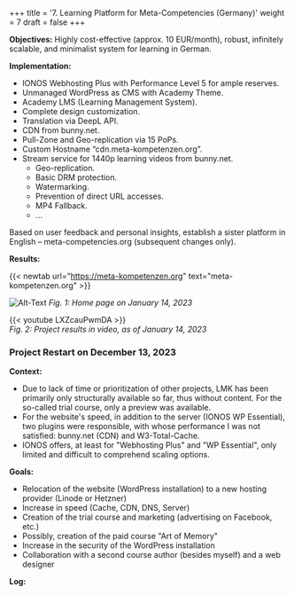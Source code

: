 +++
title = '7. Learning Platform for Meta-Competencies (Germany)'
weight = 7
draft = false
+++


**Objectives:** Highly cost-effective (approx. 10 EUR/month), robust, infinitely scalable, and minimalist system for learning in German.

**Implementation:**
- IONOS Webhosting Plus with Performance Level 5 for ample reserves.
- Unmanaged WordPress as CMS with Academy Theme.
- Academy LMS (Learning Management System).
- Complete design customization.
- Translation via DeepL API.
- CDN from bunny.net.
- Pull-Zone and Geo-replication via 15 PoPs.
- Custom Hostname “cdn.meta-kompetenzen.org”.
- Stream service for 1440p learning videos from bunny.net.
  - Geo-replication.
  - Basic DRM protection.
  - Watermarking.
  - Prevention of direct URL accesses.
  - MP4 Fallback.
  - ...

Based on user feedback and personal insights, establish a sister platform in English – meta-competencies.org (subsequent changes only).

**Results:**

{{< newtab url="https://meta-kompetenzen.org" text="meta-kompetenzen.org" >}}

![Alt-Text](/img/p7.1.jpg)
*Fig. 1: Home page on January 14, 2023*  

{{< youtube LXZcauPwmDA >}}  
*Fig. 2: Project results in video, as of January 14, 2023*


### Project Restart on December 13, 2023

**Context:**
- Due to lack of time or prioritization of other projects, LMK has been primarily only structurally available so far, thus without content. For the so-called trial course, only a preview was available.
- For the website's speed, in addition to the server (IONOS WP Essential), two plugins were responsible, with whose performance I was not satisfied: bunny.net (CDN) and W3-Total-Cache.
- IONOS offers, at least for "Webhosting Plus" and "WP Essential", only limited and difficult to comprehend scaling options.

**Goals:**
- Relocation of the website (WordPress installation) to a new hosting provider (Linode or Hetzner)
- Increase in speed (Cache, CDN, DNS, Server)
- Creation of the trial course and marketing (advertising on Facebook, etc.)
- Possibly, creation of the paid course "Art of Memory"
- Increase in the security of the WordPress installation
- Collaboration with a second course author (besides myself) and a web designer

**Log:**


